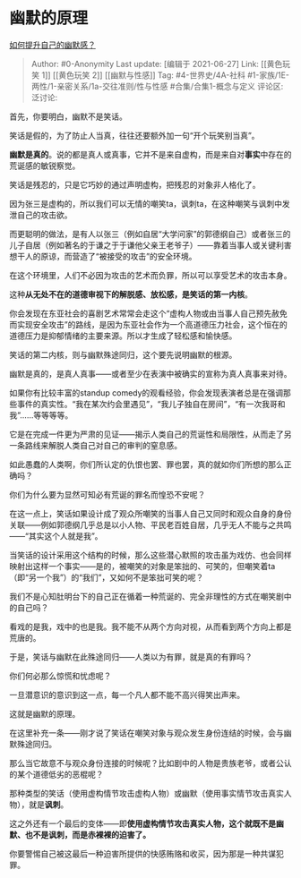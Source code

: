 # 幽默的原理
[如何提升自己的幽默感？](https://www.zhihu.com/question/19568671/answer/1927543008)

> Author: #0-Anonymity
> Last update: [编辑于 2021-06-27]
> Link: [[黄色玩笑 1]] [[黄色玩笑 2]] [[幽默与性感]]
> Tag: #4-世界史/4A-社科 #1-家族/1E-两性/1-亲密关系/1a-交往准则/性与性感 #合集/合集1-概念与定义
> 评论区:
> 泛讨论:

首先，你要明白，幽默不是笑话。

笑话是假的，为了防止人当真，往往还要额外加一句“开个玩笑别当真”。

**幽默是真的**。说的都是真人或真事，它并不是来自虚构，而是来自对**事实**中存在的荒诞感的敏锐察觉。

笑话是残忍的，只是它巧妙的通过声明虚构，把残忍的对象非人格化了。

因为张三是虚构的，所以我们可以无情的嘲笑ta，讽刺ta，在这种嘲笑与讽刺中发泄自己的攻击欲。

而更聪明的做法，是有人以张三（例如自居“大学问家”的郭德纲自己）或者张三的儿子自居（例如著名的于谦之于于谦他父亲王老爷子）——靠着当事人或关键利害想干人的原谅，而营造了“被接受的攻击”的安全环境。

在这个环境里，人们不必因为攻击的艺术而负罪，所以可以享受艺术的攻击本身。

这种**从无处不在的道德审视下的解脱感、放松感，是笑话的第一内核**。

你会发现在东亚社会的喜剧艺术常常会走这个“虚构人物或由当事人自己预先赦免而实现安全攻击”的路线，是因为东亚社会作为一个高道德压力社会，这个恒在的道德压力是抑郁情绪的主要来源。所以才生成了轻松感和愉快感。

笑话的第二内核，则与幽默殊途同归，这个要先说明幽默的根源。

幽默是真的，是真人真事——或者至少在表演中被确实的宣称为真人真事来对待。

如果你有比较丰富的standup comedy的观看经验，你会发现表演者总是在强调那些事件的真实性。“我在某次约会里遇见”，“我儿子独自在房间”，“有一次我哥和我”……等等等等。

它是在完成一件更为严肃的见证——揭示人类自己的荒诞性和局限性，从而走了另一条路线来解脱人类自己对自己的审判的窒息感。

如此愚蠢的人类啊，你们所认定的仇恨也罢、罪也罢，真的就如你们所想的那么正确吗？

你们为什么要为显然可知必有荒诞的罪名而惶恐不安呢？

在这一点上，笑话如果设计成了观众所嘲笑的当事人自己又同时和观众自身的身份关联——例如郭德纲几乎总是以小人物、平民老百姓自居，几乎无人不能与之共鸣——“其实这个人就是我”。

当笑话的设计采用这个结构的时候，那么这些潜心默照的攻击虽为戏仿、也会同样映射出这样一个事实——是的，被嘲笑的对象是笨拙的、可笑的，但嘲笑着ta（即“另一个我”）的“我们”，又如何不是笨拙可笑的呢？

我们不是心知肚明台下的自己正在循着一种荒诞的、完全非理性的方式在嘲笑剧中的自己吗？

看戏的是我，戏中的也是我。我不能不从两个方向对视，从而看到两个方向上都是荒唐的。

于是，笑话与幽默在此殊途同归——人类以为有罪，就是真的有罪吗？

你们何必那么惊慌和忧虑呢？

一旦潜意识的意识到这一点，每一个凡人都不能不高兴得笑出声来。

这就是幽默的原理。

在这里补充一条——刚才说了笑话在嘲笑对象与观众发生身份连结的时候，会与幽默殊途同归。

那么当它故意不与观众身份连接的时候呢？比如剧中的人物是贵族老爷，或者公认的某个道德低劣的恶棍呢？

那种类型的笑话（使用虚构情节攻击虚构人物）或幽默（使用事实情节攻击真实人物），就是**讽刺**。

这之外还有一个最后的变体——即**使用虚构情节攻击真实人物，这个就既不是幽默、也不是讽刺，而是赤裸裸的迫害了。**

你要警惕自己被这最后一种迫害所提供的快感贿赂和收买，因为那是一种共谋犯罪。
